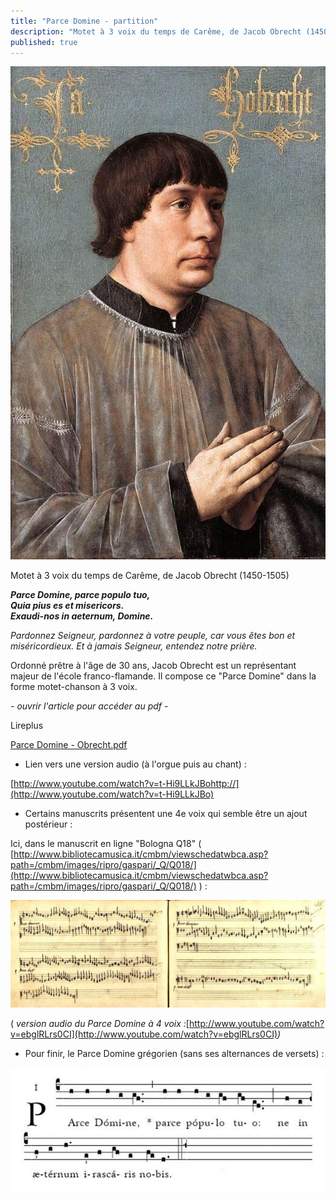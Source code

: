 ```yaml
---
title: "Parce Domine - partition"
description: "Motet à 3 voix du temps de Carême, de Jacob Obrecht (1450-1505) Parce Domine, parce populo tuo, Quia pius es et misericors. Exaudi-nos in aeternum, Domine. Pardonnez Seigneur, pardonnez à votre peuple, car vous êtes bon et miséricordieux. Et à jamais..."
published: true
---
```


![](/images/2014-03-18-jacob-obrecht.jpg)

Motet à 3 voix du temps de Carême, de Jacob Obrecht (1450-1505)

***Parce Domine, parce populo tuo,***  
***Quia pius es et misericors.***  
***Exaudi-nos in aeternum, Domine.***

*Pardonnez Seigneur, pardonnez à votre peuple, car vous êtes bon et miséricordieux. Et à jamais Seigneur, entendez notre prière.*

Ordonné prêtre à l'âge de 30 ans, Jacob Obrecht est un représentant majeur de l'école franco-flamande. Il compose ce "Parce Domine" dans la forme motet-chanson à 3 voix.

*- ouvrir l'article pour accéder au pdf -*

Lireplus

[Parce Domine - Obrecht.pdf](/partitions/parce-domine-obrecht.pdf)

- Lien vers une version audio (à l'orgue puis au chant) :

[http://www.youtube.com/watch?v=t-Hi9LLkJBohttp://](http://www.youtube.com/watch?v=t-Hi9LLkJBo)

- Certains manuscrits présentent une 4e voix qui semble être un ajout postérieur :

Ici, dans le manuscrit en ligne "Bologna Q18" ( [http://www.bibliotecamusica.it/cmbm/viewschedatwbca.asp?path=/cmbm/images/ripro/gaspari/_Q/Q018/](http://www.bibliotecamusica.it/cmbm/viewschedatwbca.asp?path=/cmbm/images/ripro/gaspari/_Q/Q018/) ) :

<img src="/images/2014-03-18-parce-obrecht.jpg" alt="Parce Domine, ms Bologna Q18" class="popup-image">

( *version audio du Parce Domine à 4 voix :*[http://www.youtube.com/watch?v=ebglRLrs0CI](http://www.youtube.com/watch?v=ebglRLrs0CI)*)*

- Pour finir, le Parce Domine grégorien (sans ses alternances de versets) :

<img src="/images/2014-03-18-parce-domine-chant.jpg" alt="Parce Domine grégorien" class="popup-image">